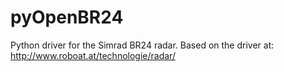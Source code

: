 pyOpenBR24
==========

Python driver for the Simrad BR24 radar. Based on the driver at: http://www.roboat.at/technologie/radar/
